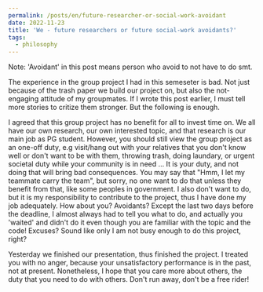 ```yaml
---
permalink: /posts/en/future-researcher-or-social-work-avoidant
date: 2022-11-23
title: 'We - future researchers or future social-work avoidants?'
tags:
  - philosophy
---
```


Note: 'Avoidant' in this post means person who avoid to not have to do smt.

The experience in the group project I had in this semeseter is bad. Not just because of the trash paper we build our project on, but also the not-engaging attitude of my groupmates. If I wrote this post earlier, I must tell more stories to critize them stronger. But the following is enough.

I agreed that this group project has no benefit for all to invest time on. We all have our own research, our own interested topic, and that research is our main job as PG student. However, you should still view the group project as an one-off duty, e.g visit/hang out with your relatives that you don't know well or don't want to be with them, throwing trash, doing laundary, or urgent societal duty while your community is in need ... It is your duty, and not doing that will bring bad consequences. You may say that "Hmm, I let my teammate carry the team", but sorry, no one want to do that unless they benefit from that, like some peoples in government. I also don't want to do, but it is my responsibility to contribute to the project, thus I have done my job adequately. How about you? Avoidants? Except the last two days before the deadline, I almost always had to tell you what to do, and actually you 'waited' and didn't do it even though you are familiar with the topic and the code! Excuses? Sound like only I am not busy enough to do this project, right?

Yesterday we finished our presentation, thus finished the project. I treated you with no anger, because your unsatisfactory performance is in the past, not at present. Nonetheless, I hope that you care more about others, the duty that you need to do with others. Don't run away, don't be a free rider!